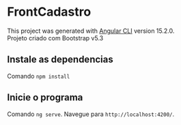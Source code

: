 # FrontCadastro

This project was generated with [Angular CLI](https://github.com/angular/angular-cli) version 15.2.0.
<br />
Projeto criado com Bootstrap v5.3

## Instale as dependencias
Comando `npm install`

## Inicie o programa
Comando `ng serve`. Navegue para `http://localhost:4200/`.

